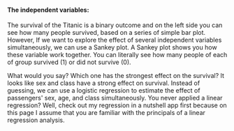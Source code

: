 #### The independent variables:

The survival of the Titanic is a binary outcome and on the left side you can see how many people survived, based on a series of simple bar plot. However, If we want to explore the effect of several independent variables simultaneously, we can use a Sankey plot. A Sankey plot shows you how these variable work together. You can literally see how many people of each of group survived (1) or did not survive (0).

What would you say? Which one has the strongest effect on the survival? It looks like sex and class have a strong effect on survival. Instead of guessing, we can use a logistic regression to estimate the effect of passengers' sex, age, and class simultaneously. You never applied a linear regression? Well, check out my regression in a nutshell app first because on this page I assume that you are familiar with the principals of a linear regression analysis.



